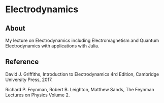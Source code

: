 # Electrodynamics

## About

My lecture on Electrodynamics including Electromagnetism and Quantum Electrodynamics with applications with Julia.

## Reference

David J. Griffiths, Introduction to Electrodynamics 4rd Edition, Cambridge University Press, 2017.

Richard P. Feynman, Robert B. Leighton, Matthew Sands, The Feynman Lectures on Physics Volume 2.